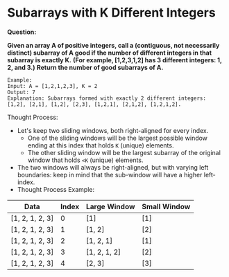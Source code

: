 # Subarrays with K Different Integers

<b>Question:</b>

<b>Given an array A of positive integers, call a (contiguous, not necessarily distinct) subarray of A good if the number of different integers in that subarray is exactly K.</b>
<b>(For example, [1,2,3,1,2] has 3 different integers: 1, 2, and 3.)</b>
<b>Return the number of good subarrays of A.</b>

```
Example:
Input: A = [1,2,1,2,3], K = 2
Output: 7
Explanation: Subarrays formed with exactly 2 different integers: [1,2], [2,1], [1,2], [2,3], [1,2,1], [2,1,2], [1,2,1,2].
```

Thought Process:
* Let's keep two sliding windows, both right-aligned for every index.
  * One of the sliding windows will be the largest possible window ending at this index that holds `K` (unique) elements.
  * The other sliding window will be the largest subarray of the original window that holds `<K` (unique) elements.
* The two windows will always be right-aligned, but with varying left boundaries: keep in mind that the sub-window will have a higher left-index.
* Thought Process Example:

| Data | Index | Large Window | Small Window
|----|----|----|----|
| [1, 2, 1, 2, 3] | 0 | [1] | [1] |
| [1, 2, 1, 2, 3] | 1 | [1, 2] | [2] |
| [1, 2, 1, 2, 3] | 2 | [1, 2, 1] | [1] |
| [1, 2, 1, 2, 3] | 3 | [1, 2, 1, 2] | [2] |
| [1, 2, 1, 2, 3] | 4 | [2, 3] | [3] |


